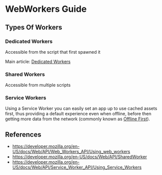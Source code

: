 WebWorkers Guide
================

Types Of Workers
----------------

### Dedicated Workers

Accessible from the script that first spawned it

Main article: [Dedicated Workers](doc/dedicated-workers.md)

### Shared Workers

Accessible from multiple scripts

### Service Workers

Using a Service Worker you can easily set an app up to use cached assets first,
thus providing a default experience even when offline, before then getting more
data from the network (commonly known as [Offline First](http://offlinefirst.org/)).

References
----------

  * <https://developer.mozilla.org/en-US/docs/Web/API/Web_Workers_API/Using_web_workers>
  * <https://developer.mozilla.org/en-US/docs/Web/API/SharedWorker>
  * <https://developer.mozilla.org/en-US/docs/Web/API/Service_Worker_API/Using_Service_Workers>
